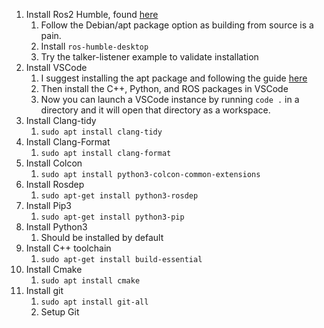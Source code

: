 1. Install Ros2 Humble, found [here](https://docs.ros.org/en/humble/Installation/Ubuntu-Install-Debians.html)
	1. Follow the Debian/apt package option as building from source is a pain.
	2. Install `ros-humble-desktop`
	3. Try the talker-listener example to validate installation
2. Install VSCode
	1. I suggest installing the apt package and following the guide [here](https://code.visualstudio.com/docs/setup/linux)
	2. Then install the C++, Python, and ROS packages in VSCode
	3. Now you can launch a VSCode instance by running `code .` in a directory and it will open that directory as a workspace.
3. Install Clang-tidy
	1. `sudo apt install clang-tidy`
4.  Install Clang-Format
	1. `sudo apt install clang-format`
5. Install Colcon
	1. `sudo apt install python3-colcon-common-extensions`
6. Install Rosdep
	1. `sudo apt-get install python3-rosdep`
7. Install Pip3
	1. ```sudo apt-get install python3-pip```
8. Install Python3
	1. Should be installed by default
9. Install C++ toolchain
	1. `sudo apt-get install build-essential`
10. Install Cmake
	1. `sudo apt install cmake`
11. Install git
	1. `sudo apt install git-all`
	2. Setup Git
